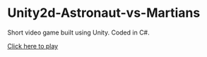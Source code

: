 # Unity2d-Astronaut-vs-Martians
Short video game built using Unity. Coded in C#. 

[Click here to play](https://ramurray.github.io/Unity2d-Astronaut-vs-Martians/)
